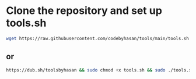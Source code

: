 # Clone the repository and set up tools.sh

```bash
wget https://raw.githubusercontent.com/codebyhasan/tools/main/tools.sh && sudo chmod +x tools.sh && sudo ./tools.sh
```
## or 

```bash
https://dub.sh/toolsbyhasan && sudo chmod +x tools.sh && sudo ./tools.sh
```
